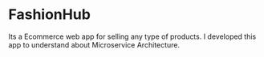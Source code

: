 # FashionHub
Its a Ecommerce web app for selling any type of products. I developed this app to understand about Microservice Architecture.
